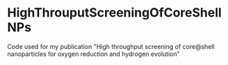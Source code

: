 # HighThrouputScreeningOfCoreShellNPs
Code used for my publication "High throughput screening of core@shell nanoparticles for oxygen reduction and hydrogen evolution"
